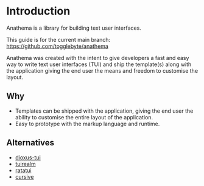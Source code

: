 # Introduction

Anathema is a library for building text user interfaces.

This guide is for the current main branch: https://github.com/togglebyte/anathema

Anathema was created with the intent to give developers a fast and easy way to
write text user interfaces (TUI) and ship the template(s) along with the application
giving the end user the means and freedom to customise the layout.

## Why

* Templates can be shipped with the application, giving the end user the ability
  to customise the entire layout of the application.
* Easy to prototype with the markup language and runtime.


## Alternatives
* [dioxus-tui](https://crates.io/crates/dioxus-tui)
* [tuirealm](https://crates.io/crates/tuirealm)
* [ratatui](https://crates.io/crates/ratatui)
* [cursive](https://crates.io/crates/cursive)

